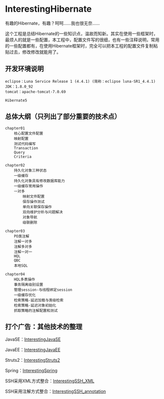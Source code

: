 # InterestingHibernate

有趣的Hibernate，有趣？呵呵……我也很无奈……

这个工程是总结Hibernate的一些知识点，温故而知新。其实在使用一些框架时，最烦人的就是一些配置，本工程中，配置文件写的很细，也有一些注释说明，常用的一些配置都有，在使用Hibernate框架时，完全可以把本工程的配置文件复制粘贴过去，修改修改就能用了。

## 开发环境说明
	eclipse：Luna Service Release 1 (4.4.1) (简称：eclipse luna-SR1_4.4.1)
	JDK：1.8.0_92
	tomcat：apache-tomcat-7.0.69

	Hibernate5

## 总体大纲（只列出了部分重要的技术点）
	chapter01
		核心配置文件配置
		映射配置
		测试代码编写
		Transaction
		Query
		Criteria
		
	chapter02
		持久化对象三种状态
		一级缓存
		持久化对象具有修改数据库能力
		一级缓存常用操作
		一对多
			映射文件配置
			保存操作测试
			单向关联保存操作
			双向维护分析与问题解决
			对象导航
			级联删除
			
	chapter03
		PO类注解
		注解一对多
		注解多对多
		注解一对一
		HQL
		QBC
		本地SQL
		
	chapter04
		HQL多表操作
		事务隔离级别设置
		管理session-与线程绑定session
		一级缓存优化
		检索策略-延迟加载与类级检索
		检索策略-延迟对象初始化
		抓取策略的注解配置和测试

## 打个广告：其他技术的整理
JavaSE：[InterestingJavaSE](https://github.com/gongchuanjing/InterestingJavaSE.git)

JavaEE：[InterestingJavaEE](https://github.com/gongchuanjing/InterestingJavaEE.git)

Struts2：[InterestingStruts2](https://github.com/gongchuanjing/InterestingStruts2.git)

Spring：[InterestingSpring](https://github.com/gongchuanjing/InterestingSpring.git)

SSH采用XML方式整合：[InterestingSSH_XML](https://github.com/gongchuanjing/InterestingSSH_XML.git)

SSH采用注解方式整合：[InterestingSSH_annotation](https://github.com/gongchuanjing/InterestingSSH_annotation.git)

